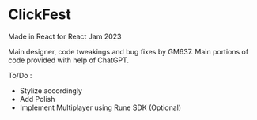 # ClickFest

Made in React for React Jam 2023

Main designer, code tweakings and bug fixes by GM637.
Main portions of code provided with help of ChatGPT.


To/Do :
- Stylize accordingly
- Add Polish
- Implement Multiplayer using Rune SDK (Optional)
